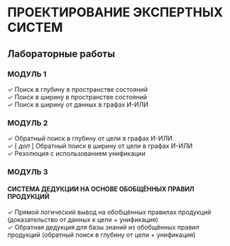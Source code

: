 # ПРОЕКТИРОВАНИЕ ЭКСПЕРТНЫХ СИСТЕМ
## Лабораторные работы
### МОДУЛЬ 1
✓ Поиск в глубину в пространстве состояний <br />
✓ Поиск в ширину в пространстве состояний <br />
✓ Поиск в ширину от данных в графах И-ИЛИ <br />

### МОДУЛЬ 2
✓ Обратный поиск в глубину от цели в графах И-ИЛИ <br />
✓ [ *доп* ] Обратный поиск в ширину от цели в графах И-ИЛИ <br />
✓ Резолюция с использованием унификации <br />

### МОДУЛЬ 3
#### СИСТЕМА ДЕДУКЦИИ НА ОСНОВЕ ОБОБЩЁННЫХ ПРАВИЛ ПРОДУКЦИЙ
✓ Прямой логический вывод на обобщённых правилах продукций (доказательство от данных к цели + унификация) <br />
✓ Обратная дедукция для базы знаний из обобщённых правил продукций (обратный поиск в глубину от цели + унификация) <br />
